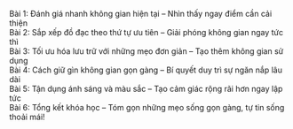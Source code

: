 Bài 1: Đánh giá nhanh không gian hiện tại – Nhìn thấy ngay điểm cần cải thiện  
Bài 2: Sắp xếp đồ đạc theo thứ tự ưu tiên – Giải phóng không gian ngay tức thì  
Bài 3: Tối ưu hóa lưu trữ với những mẹo đơn giản – Tạo thêm không gian sử dụng  
Bài 4: Cách giữ gìn không gian gọn gàng – Bí quyết duy trì sự ngăn nắp lâu dài  
Bài 5: Tận dụng ánh sáng và màu sắc – Tạo cảm giác rộng rãi hơn ngay lập tức  
Bài 6: Tổng kết khóa học – Tóm gọn những mẹo sống gọn gàng, tự tin sống thoải mái!